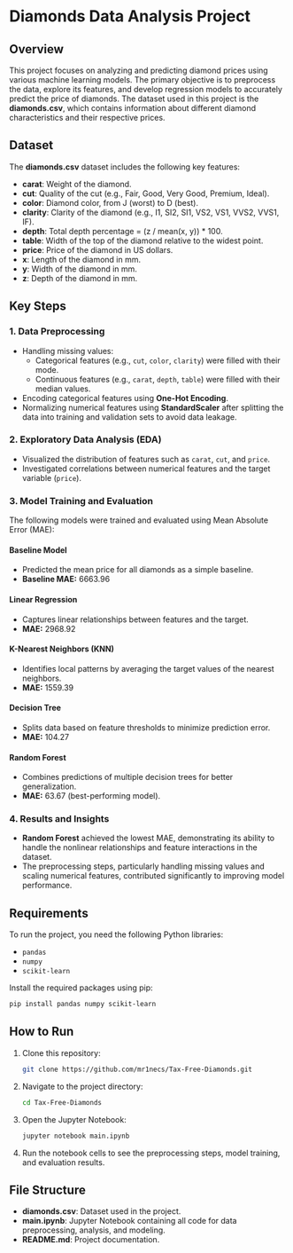 # Diamonds Data Analysis Project

## Overview
This project focuses on analyzing and predicting diamond prices using various machine learning models. The primary objective is to preprocess the data, explore its features, and develop regression models to accurately predict the price of diamonds. The dataset used in this project is the **diamonds.csv**, which contains information about different diamond characteristics and their respective prices.

## Dataset
The **diamonds.csv** dataset includes the following key features:

- **carat**: Weight of the diamond.
- **cut**: Quality of the cut (e.g., Fair, Good, Very Good, Premium, Ideal).
- **color**: Diamond color, from J (worst) to D (best).
- **clarity**: Clarity of the diamond (e.g., I1, SI2, SI1, VS2, VS1, VVS2, VVS1, IF).
- **depth**: Total depth percentage = (z / mean(x, y)) * 100.
- **table**: Width of the top of the diamond relative to the widest point.
- **price**: Price of the diamond in US dollars.
- **x**: Length of the diamond in mm.
- **y**: Width of the diamond in mm.
- **z**: Depth of the diamond in mm.

## Key Steps

### 1. Data Preprocessing
- Handling missing values:
  - Categorical features (e.g., `cut`, `color`, `clarity`) were filled with their mode.
  - Continuous features (e.g., `carat`, `depth`, `table`) were filled with their median values.
- Encoding categorical features using **One-Hot Encoding**.
- Normalizing numerical features using **StandardScaler** after splitting the data into training and validation sets to avoid data leakage.

### 2. Exploratory Data Analysis (EDA)
- Visualized the distribution of features such as `carat`, `cut`, and `price`.
- Investigated correlations between numerical features and the target variable (`price`).

### 3. Model Training and Evaluation
The following models were trained and evaluated using Mean Absolute Error (MAE):

#### Baseline Model
- Predicted the mean price for all diamonds as a simple baseline.
- **Baseline MAE:** 6663.96

#### Linear Regression
- Captures linear relationships between features and the target.
- **MAE:** 2968.92

#### K-Nearest Neighbors (KNN)
- Identifies local patterns by averaging the target values of the nearest neighbors.
- **MAE:** 1559.39

#### Decision Tree
- Splits data based on feature thresholds to minimize prediction error.
- **MAE:** 104.27

#### Random Forest
- Combines predictions of multiple decision trees for better generalization.
- **MAE:** 63.67 (best-performing model).

### 4. Results and Insights
- **Random Forest** achieved the lowest MAE, demonstrating its ability to handle the nonlinear relationships and feature interactions in the dataset.
- The preprocessing steps, particularly handling missing values and scaling numerical features, contributed significantly to improving model performance.

## Requirements
To run the project, you need the following Python libraries:

- `pandas`
- `numpy`
- `scikit-learn`

Install the required packages using pip:

```bash
pip install pandas numpy scikit-learn
```

## How to Run
1. Clone this repository:
   ```bash
   git clone https://github.com/mr1necs/Tax-Free-Diamonds.git
   ```
2. Navigate to the project directory:
   ```bash
   cd Tax-Free-Diamonds
   ```
3. Open the Jupyter Notebook:
   ```bash
   jupyter notebook main.ipynb
   ```
4. Run the notebook cells to see the preprocessing steps, model training, and evaluation results.

## File Structure
- **diamonds.csv**: Dataset used in the project.
- **main.ipynb**: Jupyter Notebook containing all code for data preprocessing, analysis, and modeling.
- **README.md**: Project documentation.

